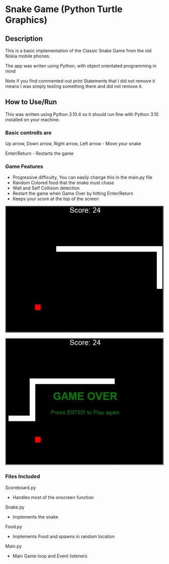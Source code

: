 # Snake Game (Python Turtle Graphics)

## Description

This is a basic implementation of the Classic Snake Game from the old Nokia mobile phones.

The app was writen using Python, with object orientated programming in mind

Note if you find commented-out print Statements that I did not remove it means I was simply testing something there and did not remove it.

## How to Use/Run

This was written using Python 3.10.4 so it should run fine with Python 3.10 installed on your machine.

### Basic controlls are
Up arrow, Down arrow, Right arrow, Left arrow - Move your snake

Enter/Return - Restarts the game

### Game Features

- Progressive difficulty, You can easily change this in the main.py file
- Random Colored food that the snake must chase
- Wall and Self Collision detection
- Restart the game when Game Over by hitting Enter/Return
- Keeps your score at the top of the screen

![Screen Shot](./Screen1.png)

![Screen Shot](./Screen2.png)


### Files Included

Scoreboard.py

- Handles most of the onscreen function

Snake.py

- Implements the snake

Food.py

- Implements Food and spawns in random location

Main.py

- Main Game loop and Event listeners

